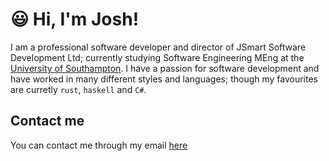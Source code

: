 # :smiley: Hi, I'm Josh!

I am a professional software developer and director of JSmart Software Development Ltd; currently studying Software Engineering MEng at the [University of Southampton](https://www.southampton.ac.uk). I have a passion for software development and have worked in many different styles and languages; though my favourites are curretly `rust`, `haskell` and `C#`.

## Contact me

You can contact me through my email [here](josh@thesmarts.co.uk)
